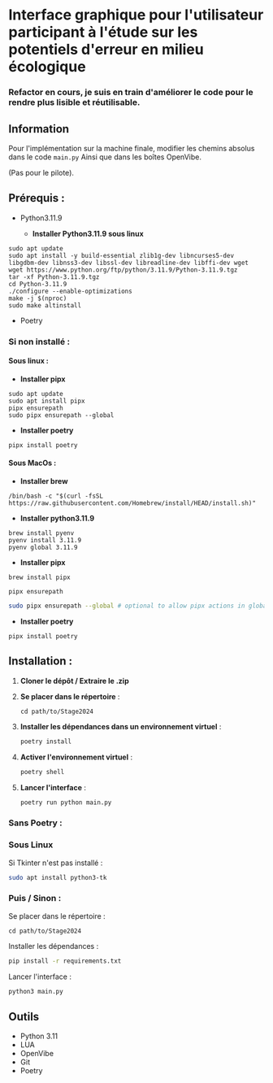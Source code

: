 # Interface graphique pour l'utilisateur participant à l'étude sur les potentiels d'erreur en milieu écologique

### Refactor en cours,  je suis en train d'améliorer le code pour le rendre plus lisible et réutilisable.


## Information

Pour l'implémentation sur la machine finale, modifier les chemins absolus dans le code `main.py` 
Ainsi que dans les boîtes OpenVibe.

(Pas pour le pilote).

## Prérequis :

- Python3.11.9

    - **Installer Python3.11.9 sous linux**
```shell
sudo apt update
sudo apt install -y build-essential zlib1g-dev libncurses5-dev libgdbm-dev libnss3-dev libssl-dev libreadline-dev libffi-dev wget
wget https://www.python.org/ftp/python/3.11.9/Python-3.11.9.tgz
tar -xf Python-3.11.9.tgz
cd Python-3.11.9
./configure --enable-optimizations
make -j $(nproc)
sudo make altinstall
```

- Poetry

### Si non installé :

#### Sous linux :

- **Installer pipx**
```shell
sudo apt update
sudo apt install pipx
pipx ensurepath
sudo pipx ensurepath --global
```
- **Installer poetry**
```shell
pipx install poetry
```


#### Sous MacOs :
    
- **Installer brew**

```shell
/bin/bash -c "$(curl -fsSL https://raw.githubusercontent.com/Homebrew/install/HEAD/install.sh)"
```

- **Installer python3.11.9**

```shell
brew install pyenv
pyenv install 3.11.9
pyenv global 3.11.9
```

- **Installer pipx**
```shell
brew install pipx
```
```shell
pipx ensurepath
```
```sh
sudo pipx ensurepath --global # optional to allow pipx actions in global scope. See "Global installation" section below.
```
- **Installer poetry**  

```shell
pipx install poetry
```

## Installation :


1. **Cloner le dépôt / Extraire le .zip** 


2. **Se placer dans le répertoire** :

    ```
    cd path/to/Stage2024
    ```

3. **Installer les dépendances dans un environnement virtuel** :

    ```sh
    poetry install
    ```

4. **Activer l'environnement virtuel** :

    ```sh
    poetry shell
    ```

5. **Lancer l'interface** :

    ```sh
    poetry run python main.py
    ```
### Sans Poetry :

### Sous Linux

Si Tkinter n'est pas installé :

```sh
sudo apt install python3-tk
```

### Puis / Sinon :

Se placer dans le répertoire :

```
cd path/to/Stage2024
```
Installer les dépendances :

```sh
pip install -r requirements.txt
```

Lancer l'interface :

```sh
python3 main.py
```

## Outils

- Python 3.11
- LUA
- OpenVibe
- Git
- Poetry
